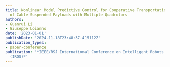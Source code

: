 ```yaml
---
title: Nonlinear Model Predictive Control for Cooperative Transportation and Manipulation
  of Cable Suspended Payloads with Multiple Quadrotors
authors:
- Guanrui Li
- Giuseppe Loianno
date: '2023-01-01'
publishDate: '2024-11-18T23:48:37.415112Z'
publication_types:
- paper-conference
publication: '*IEEE/RSJ International Conference on Intelligent Robots and Systems
  (IROS)*'
---
```


